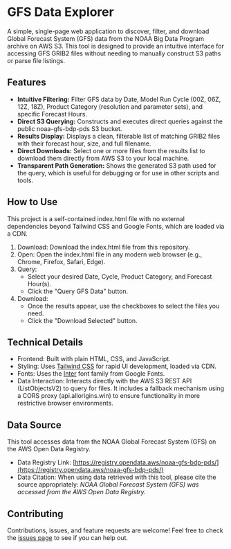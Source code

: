 # **GFS Data Explorer**

A simple, single-page web application to discover, filter, and download Global Forecast System (GFS) data from the NOAA Big Data Program archive on AWS S3. This tool is designed to provide an intuitive interface for accessing GFS GRIB2 files without needing to manually construct S3 paths or parse file listings.

## **Features**

* **Intuitive Filtering:** Filter GFS data by Date, Model Run Cycle (00Z, 06Z, 12Z, 18Z), Product Category (resolution and parameter sets), and specific Forecast Hours.  
* **Direct S3 Querying:** Constructs and executes direct queries against the public noaa-gfs-bdp-pds S3 bucket.  
* **Results Display:** Displays a clean, filterable list of matching GRIB2 files with their forecast hour, size, and full filename.  
* **Direct Downloads:** Select one or more files from the results list to download them directly from AWS S3 to your local machine.  
* **Transparent Path Generation:** Shows the generated S3 path used for the query, which is useful for debugging or for use in other scripts and tools.

## **How to Use**

This project is a self-contained index.html file with no external dependencies beyond Tailwind CSS and Google Fonts, which are loaded via a CDN.

1. Download: Download the index.html file from this repository.  
2. Open: Open the index.html file in any modern web browser (e.g., Chrome, Firefox, Safari, Edge).  
3. Query:  
   * Select your desired Date, Cycle, Product Category, and Forecast Hour(s).  
   * Click the "Query GFS Data" button.  
4. Download:  
   * Once the results appear, use the checkboxes to select the files you need.  
   * Click the "Download Selected" button.

## **Technical Details**

* Frontend: Built with plain HTML, CSS, and JavaScript.  
* Styling: Uses [Tailwind CSS](https://tailwindcss.com/) for rapid UI development, loaded via CDN.  
* Fonts: Uses the [Inter](https://fonts.google.com/specimen/Inter) font family from Google Fonts.  
* Data Interaction: Interacts directly with the AWS S3 REST API (ListObjectsV2) to query for files. It includes a fallback mechanism using a CORS proxy (api.allorigins.win) to ensure functionality in more restrictive browser environments.

## **Data Source**

This tool accesses data from the NOAA Global Forecast System (GFS) on the AWS Open Data Registry.

* Data Registry Link: [https://registry.opendata.aws/noaa-gfs-bdp-pds/](https://registry.opendata.aws/noaa-gfs-bdp-pds/)  
* Data Citation: When using data retrieved with this tool, please cite the source appropriately: *NOAA Global Forecast System (GFS) was accessed from the AWS Open Data Registry.*

## **Contributing**

Contributions, issues, and feature requests are welcome\! Feel free to check the [issues page](https://github.com/coliveir-aer/gfs-data-explorer/issues) to see if you can help out.
